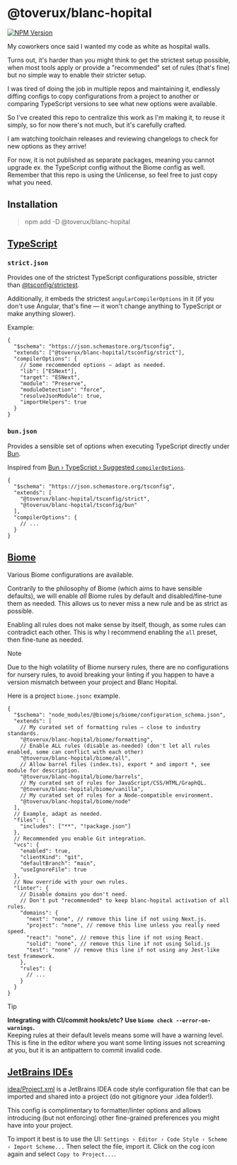 # @toverux/blanc-hopital

[![NPM Version](https://img.shields.io/npm/v/%40toverux%2Fblanc-hopital)](https://www.npmjs.com/package/@toverux/blanc-hopital)

My coworkers once said I wanted my code as white as hospital walls.

Turns out, it's harder than you might think to get the strictest setup possible, when most tools
apply or provide a "recommended" set of rules (that's fine) but no simple way to enable their
stricter setup.

I was tired of doing the job in multiple repos and maintaining it, endlessly diffing configs to copy
configurations from a project to another or comparing TypeScript versions to see what new options
were available.

So I've created this repo to centralize this work as I'm making it, to reuse it simply, so for now
there's not much, but it's carefully crafted.

I am watching toolchain releases and reviewing changelogs to check for new options as they arrive!

For now, it is not published as separate packages, meaning you cannot upgrade ex. the TypeScript
config without the Biome config as well. Remember that this repo is using the Unlicense, so feel
free to just copy what you need.

## Installation

> npm add -D @toverux/blanc-hopital

## [TypeScript](https://www.typescriptlang.org/tsconfig)

### `strict.json`

Provides one of the strictest TypeScript configurations possible, stricter than [@tsconfig/strictest](https://github.com/tsconfig/bases/blob/main/bases/strictest.json).

Additionally, it embeds the strictest `angularCompilerOptions` in it (if you don't use Angular, that's fine — it won't change anything to TypeScript or make anything slower).

Example:

```json5
{
  "$schema": "https://json.schemastore.org/tsconfig",
  "extends": ["@toverux/blanc-hopital/tsconfig/strict"],
  "compilerOptions": {
    // Some recommended options — adapt as needed.
    "lib": ["ESNext"],
    "target": "ESNext",
    "module": "Preserve",
    "moduleDetection": "force",
    "resolveJsonModule": true,
    "importHelpers": true
  }
}
```

### `bun.json`

Provides a sensible set of options when executing TypeScript directly under [Bun](https://bun.sh).

Inspired from [Bun › TypeScript › Suggested `compilerOptions`](https://bun.sh/docs/typescript#suggested-compileroptions).

```json5
{
  "$schema": "https://json.schemastore.org/tsconfig",
  "extends": [
    "@toverux/blanc-hopital/tsconfig/strict",
    "@toverux/blanc-hopital/tsconfig/bun"
  ],
  "compilerOptions": {
    // ...
  }
}
```

## [Biome](https://biomejs.dev)

Various Biome configurations are available.

Contrarily to the philosophy of Biome (which aims to have sensible defaults), we will enable *all*
Biome rules by default and disabled/fine-tune them as needed.
This allows us to never miss a new rule and be as strict as possible.

Enabling all rules does not make sense by itself, though, as some rules can contradict each other.
This is why I recommend enabling the `all` preset, then fine-tune as needed.

> [!NOTE]
> Due to the high volatility of Biome nursery rules, there are no configurations for nursery rules, to avoid breaking
> your linting if you happen to have a version mismatch between your project and Blanc Hopital.

Here is a project `biome.jsonc` example.

```json5
{
  "$schema": "node_modules/@biomejs/biome/configuration_schema.json",
  "extends": [
    // My curated set of formatting rules — close to industry standards.
    "@toverux/blanc-hopital/biome/formatting",
    // Enable ALL rules (disable as-needed) (don't let all rules enabled, some can conflict with each other)
    "@toverux/blanc-hopital/biome/all",
    // Allow barrel files (index.ts), export * and import *, see module for description.
    "@toverux/blanc-hopital/biome/barrels",
    // My curated set of rules for JavaScript/CSS/HTML/GraphQL.
    "@toverux/blanc-hopital/biome/vanilla",
    // My curated set of rules for a Node-compatible environment.
    "@toverux/blanc-hopital/biome/node"
  ],
  // Example, adapt as needed.
  "files": {
    "includes": ["**", "!package.json"]
  },
  // Recommended you enable Git integration.
  "vcs": {
    "enabled": true,
    "clientKind": "git",
    "defaultBranch": "main",
    "useIgnoreFile": true
  },
  // Now override with your own rules.
  "linter": {
    // Disable domains you don't need.
    // Don't put "recommended" to keep blanc-hopital activation of all rules.
    "domains": {
      "next": "none", // remove this line if not using Next.js.
      "project": "none", // remove this line unless you really need speed.
      "react": "none", // remove this line if not using React.
      "solid": "none", // remove this line if not using Solid.js
      "test": "none" // remove this line if not using any Jest-like test framework.
    },
    "rules": {
      // ...
    }
  }
}
```

> [!TIP]
> **Integrating with CI/commit hooks/etc? Use `biome check --error-on-warnings`.**<br>
> Keeping rules at their default levels means some will have a warning level. This is fine in the
> editor where you want some linting issues not screaming at you, but it is an antipattern to commit
> invalid code.

## [JetBrains IDEs](https://www.jetbrains.com/help/idea/configuring-code-style.html)

[idea/Project.xml](https://github.com/toverux/blanc-hopital-config/tree/main/idea/Project.xml) is a
JetBrains IDEA code style configuration file that can be imported and shared into a project (do not gitignore your
.idea folder!).

This config is complimentary to formatter/linter options and allows introducing (but not enforcing) other fine-grained
preferences you might have into your project.

To import it best is to use the UI: `Settings › Editor › Code Style › Scheme › Import Scheme...`
Then select the file, import it. Click on the cog icon again and select `Copy to Project...`.
